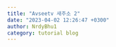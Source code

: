 ```yaml
---
title: "Avseetv 새주소 2"
date: "2023-04-02 12:26:47 +0300"
author: NrdyBhu1
category: tutorial blog
---
```

